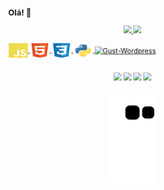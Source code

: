 ### Olá! 👋

<div align="center">
  <a href="https://github.com/gustjose">
  <img height="180em" src="https://github-readme-stats.vercel.app/api?username=gustjose&show_icons=true&theme=tokyonight&include_all_commits=true&count_private=true"/>
  <img height="95%" src="https://github-readme-stats.vercel.app/api/top-langs/?username=gustjose&layout=compact&langs_count=7&theme=dracula"/>
</div>
<div style="display: inline_block"><br>
  <img align="center" alt="Gust-Js" height="30" width="40" src="https://raw.githubusercontent.com/devicons/devicon/master/icons/javascript/javascript-plain.svg">
  <img align="center" alt="Gust-HTML" height="30" width="40" src="https://raw.githubusercontent.com/devicons/devicon/master/icons/html5/html5-original.svg">
  <img align="center" alt="Gust-CSS" height="30" width="40" src="https://raw.githubusercontent.com/devicons/devicon/master/icons/css3/css3-original.svg">
  <img align="center" alt="Gust-Python" height="30" width="40" src="https://raw.githubusercontent.com/devicons/devicon/master/icons/python/python-original.svg">
  <img align="center" alt="Gust-Wordpress" height="30" width="40" src="https://cdn.jsdelivr.net/gh/devicons/devicon/icons/wordpress/wordpress-plain.svg">
  
  ##

<div align="center"> 
  <a href="gustjose#2453" target="_blank"><img src="https://img.shields.io/badge/Discord-7289DA?style=for-the-badge&logo=discord&logoColor=white" target="_blank"></a> 
 	<a href="https://www.twitch.tv/gustjose" target="_blank"><img src="https://img.shields.io/badge/Twitch-9146FF?style=for-the-badge&logo=twitch&logoColor=white" target="_blank"></a>
  <a href = "mailto:gjvcarreiro@gmail.com"><img src="https://img.shields.io/badge/-Gmail-%23333?style=for-the-badge&logo=gmail&logoColor=white" target="_blank"></a>
  <a href="https://www.youtube.com/@projetoestudodirecionado01" target="_blank"><img src="https://img.shields.io/badge/YouTube-FF0000?style=for-the-badge&logo=youtube&logoColor=white" target="_blank"></a>
 
  ![Snake animation](https://github.com/gustjose/gustjose/blob/output/github-contribution-grid-snake.svg)
 
</div>
